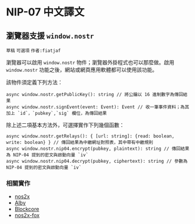 NIP-07 中文譯文
==============

瀏覽器支援 `window.nostr`
------------------------

`草稿` `可選項` `作者:fiatjaf`

瀏覽器可以啟用 `window.nostr` 物件；瀏覽器外掛程式也可以那麼做。啟用 `window.nostr` 功能之後，網站或網頁應用軟體都可以使用該功能。

該物件須定義下列方法：

```
async window.nostr.getPublicKey(): string // 將公鑰以 16 進制數字為傳回結果
async window.nostr.signEvent(event: Event): Event // 收一筆事件資料；為其加上 `id`，`pubkey`,`sig` 欄位，為傳回結果
```

除上述二項基本方法外，可選擇實作下列幾個函數：
```
async window.nostr.getRelays(): { [url: string]: {read: boolean, write: boolean} } // 傳回結果為中繼網址對照表，其中帶有中繼規則
async window.nostr.nip04.encrypt(pubkey, plaintext): string // 傳回結果為 NIP-04 提到的密文與啟動向量 `iv`
async window.nostr.nip04.decrypt(pubkey, ciphertext): string // 參數為 NIP-04 提到的密文與啟動向量 `iv`
```

### 相關實作

- [nos2x](https://github.com/fiatjaf/nos2x)
- [Alby](https://getalby.com)
- [Blockcore](https://www.blockcore.net/wallet)
- [nos2x-fox](https://diegogurpegui.com/nos2x-fox/)
